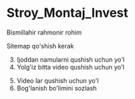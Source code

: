 # Stroy_Montaj_Invest

Bismillahir rahmonir rohim

Sitemap qo'shish kerak

<!-- QOLGAN ISHLAR SAYTDAGI -->

<!-- 1. Home section ga qushiq quyish  -->
<!-- 2. Jamoaga Eng birinchi qushilgan 3 tani qoldirish va qolganlarini batafsilni bosganda chiqarish  -->
3. Ijoddan namularni qushish uchun yo'l 
4. Yolg'iz bitta video qushish uchun yo'l 
<!-- 5. Maqolalarni chiqarish hozircha faqat eng so'ngi qushilgan 3 tani  -->
5. Video lar qushish uchun yo'l 
6. Bog'lanish bo'limini sozlash 
